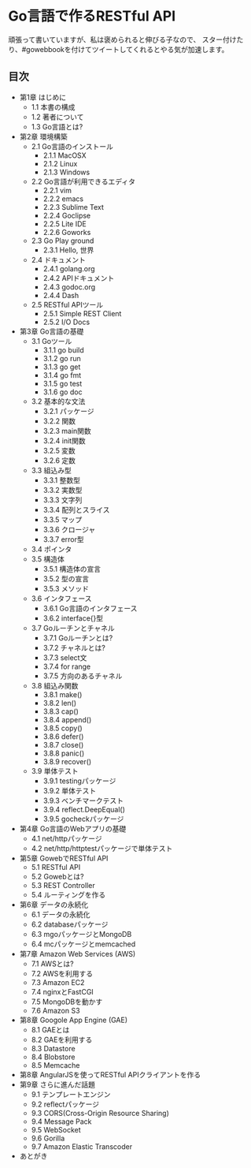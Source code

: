 Go言語で作るRESTful API
==========

頑張って書いていますが、私は褒められると伸びる子なので、
スター付けたり、#gowebbookを付けてツイートしてくれるとやる気が加速します。

目次
-----------

* 第1章 はじめに
	* 1.1 本書の構成
	* 1.2 著者について
	* 1.3 Go言語とは?
* 第2章 環境構築
	* 2.1 Go言語のインストール
		* 2.1.1 MacOSX
		* 2.1.2 Linux
		* 2.1.3 Windows
	* 2.2 Go言語が利用できるエディタ
		* 2.2.1 vim
		* 2.2.2 emacs
		* 2.2.3 Sublime Text
		* 2.2.4 Goclipse
		* 2.2.5 Lite IDE
		* 2.2.6 Goworks
	* 2.3 Go Play ground
		* 2.3.1 Hello, 世界
	* 2.4 ドキュメント
		* 2.4.1 golang.org
		* 2.4.2 APIドキュメント 
		* 2.4.3 godoc.org
		* 2.4.4 Dash
	* 2.5 RESTful APIツール
		* 2.5.1 Simple REST Client
		* 2.5.2 I/O Docs
* 第3章 Go言語の基礎
	* 3.1 Goツール
		* 3.1.1 go build
		* 3.1.2 go run
		* 3.1.3 go get
		* 3.1.4 go fmt
		* 3.1.5 go test
		* 3.1.6 go doc
	* 3.2 基本的な文法
		* 3.2.1 パッケージ
		* 3.2.2 関数
		* 3.2.3 main関数
		* 3.2.4 init関数
		* 3.2.5 変数
		* 3.2.6 定数
	* 3.3 組込み型
		* 3.3.1 整数型
		* 3.3.2 実数型
		* 3.3.3 文字列
		* 3.3.4 配列とスライス
		* 3.3.5 マップ
		* 3.3.6 クロージャ
		* 3.3.7 error型
	* 3.4 ポインタ
	* 3.5 構造体
		* 3.5.1 構造体の宣言
		* 3.5.2 型の宣言
		* 3.5.3 メソッド
	* 3.6 インタフェース
		* 3.6.1 Go言語のインタフェース
		* 3.6.2 interface{}型
	* 3.7 Goルーチンとチャネル
		* 3.7.1 Goルーチンとは?
		* 3.7.2 チャネルとは?
		* 3.7.3 select文
		* 3.7.4 for range
		* 3.7.5 方向のあるチャネル 
	* 3.8 組込み関数
		* 3.8.1 make()
		* 3.8.2 len()
		* 3.8.3 cap()
		* 3.8.4 append()
		* 3.8.5 copy()
		* 3.8.6 defer()
		* 3.8.7 close()
		* 3.8.8 panic()
		* 3.8.9 recover()
	* 3.9 単体テスト
		* 3.9.1 testingパッケージ
		* 3.9.2 単体テスト
		* 3.9.3 ベンチマークテスト
		* 3.9.4 reflect.DeepEqual()
		* 3.9.5 gocheckパッケージ
* 第4章 Go言語のWebアプリの基礎
	* 4.1 net/httpパッケージ
	* 4.2 net/http/httptestパッケージで単体テスト
* 第5章 GowebでRESTful API
	* 5.1 RESTful API
	* 5.2 Gowebとは?
	* 5.3 REST Controller
	* 5.4 ルーティングを作る
* 第6章 データの永続化
	* 6.1 データの永続化
	* 6.2 databaseパッケージ
	* 6.3 mgoパッケージとMongoDB
	* 6.4 mcパッケージとmemcached
* 第7章 Amazon Web Services (AWS) 
	* 7.1 AWSとは?
	* 7.2 AWSを利用する
	* 7.3 Amazon EC2
	* 7.4 nginxとFastCGI
	* 7.5 MongoDBを動かす
	* 7.6 Amazon S3
* 第8章 Googole App Engine (GAE)
	* 8.1 GAEとは
	* 8.2 GAEを利用する
	* 8.3 Datastore
	* 8.4 Blobstore
	* 8.5 Memcache
* 第8章 AngularJSを使ってRESTful APIクライアントを作る
* 第9章 さらに進んだ話題
	* 9.1 テンプレートエンジン
	* 9.2 reflectパッケージ
	* 9.3 CORS(Cross-Origin Resource Sharing)
	* 9.4 Message Pack
	* 9.5 WebSocket
	* 9.6 Gorilla
	* 9.7 Amazon Elastic Transcoder
* あとがき
